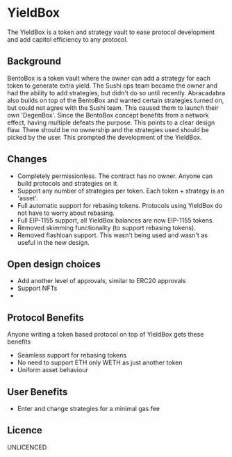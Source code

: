 # YieldBox

The YieldBox is a token and strategy vault to ease protocol development and add capitol efficiency to any protocol.

## Background

BentoBox is a token vault where the owner can add a strategy for each token to generate extra yield. The Sushi ops team became the owner
and had the ability to add strategies, but didn't do so until recently. Abracadabra also builds on top of the BentoBox and wanted certain
strategies turned on, but could not agree with the Sushi team. This caused them to launch their own 'DegenBox'. Since the BentoBox concept
benefits from a network effect, having multiple defeats the purpose. This points to a clear design flaw. There should be no ownership and
the strategies used should be picked by the user. This prompted the development of the YieldBox.

## Changes
- Completely permissionless. The contract has no owner. Anyone can build protocols and strategies on it.
- Support any number of strategies per token. Each token + strategy is an 'asset'.
- Full automatic support for rebasing tokens. Protocols using YieldBox do not have to worry about rebasing.
- Full EIP-1155 support, all YieldBox balances are now EIP-1155 tokens.
- Removed skimming functionality (to support rebasing tokens).
- Removed flashloan support. This wasn't being used and wasn't as useful in the new design.

## Open design choices
- Add another level of approvals, similar to ERC20 approvals
- Support NFTs
- 

## Protocol Benefits
Anyone writing a token based protocol on top of YieldBox gets these benefits
- Seamless support for rebasing tokens
- No need to support ETH only WETH as just another token
- Uniform asset behaviour

## User Benefits
- Enter and change strategies for a minimal gas fee

## Licence

UNLICENCED
